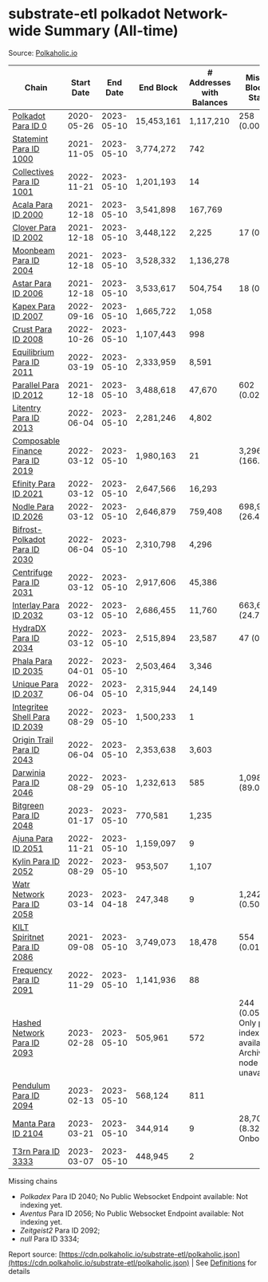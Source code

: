 # substrate-etl polkadot Network-wide Summary (All-time)

Source: [Polkaholic.io](https://polkaholic.io)


| Chain            | Start Date | End Date | End Block | # Addresses with Balances | Missing Blocks / Status |
| ---------------- | ---------- | ---------| --------- | ------------------------- | ----------------------- |
| [Polkadot Para ID 0](/polkadot/0-polkadot) | 2020-05-26 | 2023-05-10 | 15,453,161 |  1,117,210 | 258 (0.00%)  |
| [Statemint Para ID 1000](/polkadot/1000-statemint) | 2021-11-05 | 2023-05-10 | 3,774,272 |  742 |    |
| [Collectives Para ID 1001](/polkadot/1001-collectives) | 2022-11-21 | 2023-05-10 | 1,201,193 |  14 |    |
| [Acala Para ID 2000](/polkadot/2000-acala) | 2021-12-18 | 2023-05-10 | 3,541,898 |  167,769 |    |
| [Clover Para ID 2002](/polkadot/2002-clover) | 2021-12-18 | 2023-05-10 | 3,448,122 |  2,225 | 17 (0.00%)  |
| [Moonbeam Para ID 2004](/polkadot/2004-moonbeam) | 2021-12-18 | 2023-05-10 | 3,528,332 |  1,136,278 |    |
| [Astar Para ID 2006](/polkadot/2006-astar) | 2021-12-18 | 2023-05-10 | 3,533,617 |  504,754 | 18 (0.00%)  |
| [Kapex Para ID 2007](/polkadot/2007-kapex) | 2022-09-16 | 2023-05-10 | 1,665,722 |  1,058 |    |
| [Crust Para ID 2008](/polkadot/2008-crust) | 2022-10-26 | 2023-05-10 | 1,107,443 |  998 |    |
| [Equilibrium Para ID 2011](/polkadot/2011-equilibrium) | 2022-03-19 | 2023-05-10 | 2,333,959 |  8,591 |    |
| [Parallel Para ID 2012](/polkadot/2012-parallel) | 2021-12-18 | 2023-05-10 | 3,488,618 |  47,670 | 602 (0.02%)  |
| [Litentry Para ID 2013](/polkadot/2013-litentry) | 2022-06-04 | 2023-05-10 | 2,281,246 |  4,802 |    |
| [Composable Finance Para ID 2019](/polkadot/2019-composable) | 2022-03-12 | 2023-05-10 | 1,980,163 |  21 | 3,296,718 (166.49%)  |
| [Efinity Para ID 2021](/polkadot/2021-efinity) | 2022-03-12 | 2023-05-10 | 2,647,566 |  16,293 |    |
| [Nodle Para ID 2026](/polkadot/2026-nodle) | 2022-03-12 | 2023-05-10 | 2,646,879 |  759,408 | 698,978 (26.41%)  |
| [Bifrost-Polkadot Para ID 2030](/polkadot/2030-bifrost-dot) | 2022-06-04 | 2023-05-10 | 2,310,798 |  4,296 |    |
| [Centrifuge Para ID 2031](/polkadot/2031-centrifuge) | 2022-03-12 | 2023-05-10 | 2,917,606 |  45,386 |    |
| [Interlay Para ID 2032](/polkadot/2032-interlay) | 2022-03-12 | 2023-05-10 | 2,686,455 |  11,760 | 663,696 (24.71%)  |
| [HydraDX Para ID 2034](/polkadot/2034-hydradx) | 2022-03-12 | 2023-05-10 | 2,515,894 |  23,587 | 47 (0.00%)  |
| [Phala Para ID 2035](/polkadot/2035-phala) | 2022-04-01 | 2023-05-10 | 2,503,464 |  3,346 |    |
| [Unique Para ID 2037](/polkadot/2037-unique) | 2022-06-04 | 2023-05-10 | 2,315,944 |  24,149 |    |
| [Integritee Shell Para ID 2039](/polkadot/2039-integritee-shell) | 2022-08-29 | 2023-05-10 | 1,500,233 |  1 |    |
| [Origin Trail Para ID 2043](/polkadot/2043-origintrail) | 2022-06-04 | 2023-05-10 | 2,353,638 |  3,603 |    |
| [Darwinia Para ID 2046](/polkadot/2046-darwinia) | 2022-08-29 | 2023-05-10 | 1,232,613 |  585 | 1,098,057 (89.08%)  |
| [Bitgreen Para ID 2048](/polkadot/2048-bitgreen) | 2023-01-17 | 2023-05-10 | 770,581 |  1,235 |    |
| [Ajuna Para ID 2051](/polkadot/2051-ajuna) | 2022-11-21 | 2023-05-10 | 1,159,097 |  9 |    |
| [Kylin Para ID 2052](/polkadot/2052-kylin) | 2022-08-29 | 2023-05-10 | 953,507 |  1,107 |    |
| [Watr Network Para ID 2058](/polkadot/2058-watr) | 2023-03-14 | 2023-04-18 | 247,348 |  9 | 1,242 (0.50%)  |
| [KILT Spiritnet Para ID 2086](/polkadot/2086-kilt) | 2021-09-08 | 2023-05-10 | 3,749,073 |  18,478 | 554 (0.01%)  |
| [Frequency Para ID 2091](/polkadot/2091-frequency) | 2022-11-29 | 2023-05-10 | 1,141,936 |  88 |    |
| [Hashed Network Para ID 2093](/polkadot/2093-hashed) | 2023-02-28 | 2023-05-10 | 505,961 |  572 | 244 (0.05%) Only partial index available: Archive node unavailable |
| [Pendulum Para ID 2094](/polkadot/2094-pendulum) | 2023-02-13 | 2023-05-10 | 568,124 |  811 |    |
| [Manta Para ID 2104](/polkadot/2104-manta) | 2023-03-21 | 2023-05-10 | 344,914 |  9 | 28,703 (8.32%) Onboarding |
| [T3rn Para ID 3333](/polkadot/3333-t3rn) | 2023-03-07 | 2023-05-10 | 448,945 |  2 |    |

Missing chains


* *Polkadex* Para ID 2040; No Public Websocket Endpoint available: Not indexing yet.
* *Aventus* Para ID 2056; No Public Websocket Endpoint available: Not indexing yet.
* *Zeitgeist2* Para ID 2092; 
* *null* Para ID 3334; 

Report source: [https://cdn.polkaholic.io/substrate-etl/polkaholic.json](https://cdn.polkaholic.io/substrate-etl/polkaholic.json) | See [Definitions](/DEFINITIONS.md) for details

